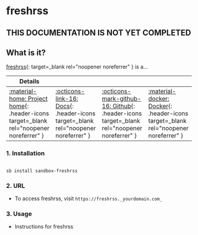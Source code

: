 # freshrss

## THIS DOCUMENTATION IS NOT YET COMPLETED

## What is it?

[freshrss](https://freshrss.org/){: target=_blank rel="noopener noreferrer" } is a...

| Details     |             |             |             |
|-------------|-------------|-------------|-------------|
| [:material-home: Project home](https://freshrss.url){: .header-icons target=_blank rel="noopener noreferrer" } | [:octicons-link-16: Docs](https://freshrss.docs.url){: .header-icons target=_blank rel="noopener noreferrer" } | [:octicons-mark-github-16: Github](https://github.com/freshrss/freshrss){: .header-icons target=_blank rel="noopener noreferrer" } | [:material-docker: Docker](https://hub.docker.com/r/freshrss/freshrss){: .header-icons target=_blank rel="noopener noreferrer" }|

### 1. Installation

``` shell

sb install sandbox-freshrss

```

### 2. URL

- To access freshrss, visit `https://freshrss._yourdomain.com_`

### 3. Usage

- Instructions for freshrss
